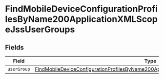 # FindMobileDeviceConfigurationProfilesByName200ApplicationXMLScopeJssUserGroups


## Fields

| Field                                                                                                                                                                                                         | Type                                                                                                                                                                                                          | Required                                                                                                                                                                                                      | Description                                                                                                                                                                                                   |
| ------------------------------------------------------------------------------------------------------------------------------------------------------------------------------------------------------------- | ------------------------------------------------------------------------------------------------------------------------------------------------------------------------------------------------------------- | ------------------------------------------------------------------------------------------------------------------------------------------------------------------------------------------------------------- | ------------------------------------------------------------------------------------------------------------------------------------------------------------------------------------------------------------- |
| `userGroup`                                                                                                                                                                                                   | [FindMobileDeviceConfigurationProfilesByName200ApplicationXMLScopeJssUserGroupsUserGroup](../../models/operations/findmobiledeviceconfigurationprofilesbyname200applicationxmlscopejssusergroupsusergroup.md) | :heavy_minus_sign:                                                                                                                                                                                            | N/A                                                                                                                                                                                                           |